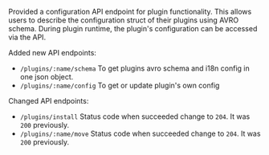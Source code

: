 Provided a configuration API endpoint for plugin functionality.
This allows users to describe the configuration struct of their plugins using AVRO schema.
During plugin runtime, the plugin's configuration can be accessed via the API.

Added new API endpoints:
- `/plugins/:name/schema`
  To get plugins avro schema and i18n config in one json object.
- `/plugins/:name/config`
  To get or update plugin's own config

Changed API endpoints:
- `/plugins/install`
  Status code when succeeded change to `204`. It was `200` previously.
- `/plugins/:name/move`
  Status code when succeeded change to `204`. It was `200` previously.
